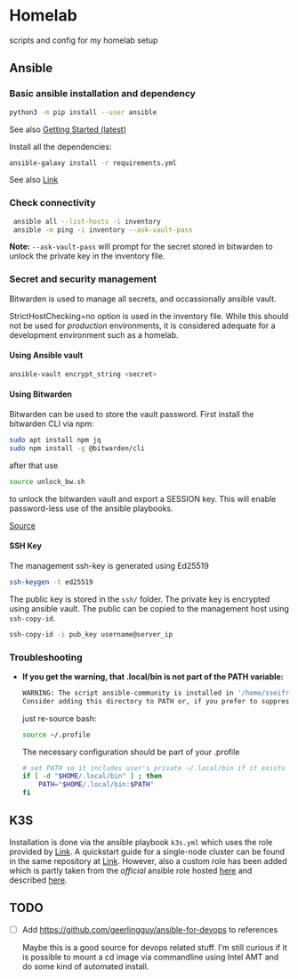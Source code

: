 # Homelab
scripts and config for my homelab setup

## Ansible

### Basic ansible installation and dependency 

``` bash
python3 -m pip install --user ansible
```
See also [Getting Started (latest)](https://docs.ansible.com/ansible/latest/getting_started/index.html)

Install all the dependencies:
``` bash
ansible-galaxy install -r requirements.yml
```
See also [Link](https://docs.ansible.com/ansible/latest/collections_guide/collections_installing.html#collection-requirements-file)

### Check connectivity

``` bash
 ansible all --list-hosts -i inventory
 ansible -m ping -i inventory --ask-vault-pass
```
**Note:** `--ask-vault-pass` will prompt for the secret stored in bitwarden to unlock the private key in the inventory file.

### Secret and security management

Bitwarden is used to manage all secrets, and occassionally ansible vault.

StrictHostChecking=no option is used in the inventory file. While this should not be used for _production_ environments, it is considered adequate for a development environment such as a homelab.

#### Using Ansible vault

``` bash
ansible-vault encrypt_string <secret>
```

#### Using Bitwarden

Bitwarden can be used to store the vault password. First install the bitwarden CLI via npm:

``` bash
sudo apt install npm jq
sudo npm install -g @bitwarden/cli
```

after that use 

``` bash
source unlock_bw.sh
```

to unlock the bitwarden vault and export a SESSION key. This will enable password-less use of the ansible playbooks.

[Source](https://theorangeone.net/posts/ansible-vault-bitwarden/)

#### SSH Key

The management ssh-key is generated using Ed25519

``` bash
ssh-keygen -t ed25519
```

The public key is stored in the `ssh/` folder. The private key is encrypted using ansible vault. The public can be copied to the management host using `ssh-copy-id`.

``` bash
ssh-copy-id -i pub_key username@server_ip
```

### Troubleshooting
* **If you get the warning, that .local/bin is not part of the PATH variable:**
  ``` bash
  WARNING: The script ansible-community is installed in '/home/sseifried/.local/bin' which is not on PATH.
  Consider adding this directory to PATH or, if you prefer to suppress this warning, use --no-warn-script-location.
  ```

  just re-source bash:
  ``` bash
  source ~/.profile
  ```

  The necessary configuration should be part of your .profile

  ``` bash
  # set PATH so it includes user's private ~/.local/bin if it exists
  if [ -d "$HOME/.local/bin" ] ; then
      PATH="$HOME/.local/bin:$PATH"
  fi
  ```

## K3S

Installation is done via the ansible playbook ```k3s.yml``` which uses the role provided by [Link](https://github.com/PyratLabs/ansible-role-k3s). A quickstart guide for a single-node cluster can be found in the same repository at [Link](https://github.com/PyratLabs/ansible-role-k3s/blob/main/documentation/quickstart-single-node.md). However, also a custom role has been added which is partly taken from the _official_ ansible role hosted [here](https://github.com/k3s-io/k3s-ansible) and described [here](https://www.suse.com/c/rancher_blog/deploying-k3s-with-ansible/).

## TODO

* [ ] Add https://github.com/geerlingguy/ansible-for-devops to references

  Maybe this is a good source for devops related stuff. I'm still curious if it is possible to mount a cd image via commandline using Intel AMT and do some kind of automated install.
